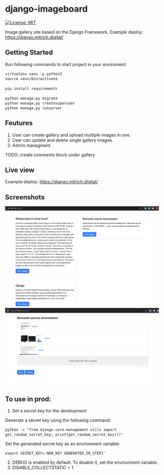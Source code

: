 # django-imageboard
[![License: MIT](https://img.shields.io/badge/License-MIT-yellow.svg)](https://opensource.org/licenses/MIT)

Image gallery site based on the Django Framework. Example deploy: https://django.mitrich.digital/

## Getting Started

Run following commands to start project in your enviroment:

```
virtualenv venv -p python3
source venv/bin/activate

pip install requirements

python manage.py migrate
python manage.py createsuperuser
python manage.py runserver
```

## Feutures

1. User can create gallery and upload multiple images in one.
2. User can update and delete single gallery images.
3. Admin managment

TODO: create comments block under gallery

## Live view

Example deploy: https://django.mitrich.digital/

## Screenshots
![example1](/media/images/1.png "example1")
![example2](/media/images/2.png "example2")

## To use in prod:
1. Set a secret key for the development

Generate a secret key using the following command:
```
python -c "from django.core.management.utils import get_random_secret_key; print(get_random_secret_key())"
```
Set the generated secret key as an environment variable:
```
export SECRET_KEY='NEW_KEY_GENERATED_IN_STEP1'
```

2. DEBUG is enabled by default. To disable it, set the environment variable.
3. DISABLE_COLLECTSTATIC = 1

